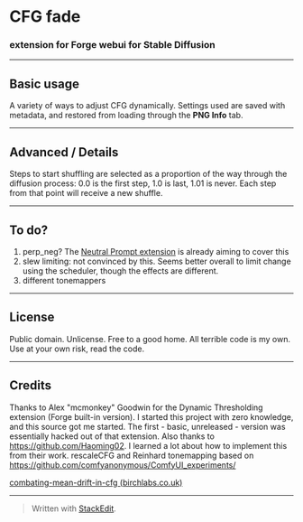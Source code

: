 # CFG fade #
### extension for Forge webui for Stable Diffusion ###
---
## Basic usage ##
A variety of ways to adjust CFG dynamically.
Settings used are saved with metadata, and restored from loading through the **PNG Info** tab.

---
## Advanced / Details ##
Steps to start shuffling are selected as a proportion of the way through the diffusion process: 0.0 is the first step, 1.0 is last, 1.01 is never. 
Each step from that point will receive a new shuffle.


---
## To do? ##
1. perp_neg? The [Neutral Prompt extension](https://github.com/ljleb/sd-webui-neutral-prompt) is already aiming to cover this
2. slew limiting: not convinced by this. Seems better overall to limit change using the scheduler, though the effects are different.
3. different tonemappers
---
## License ##
Public domain. Unlicense. Free to a good home.
All terrible code is my own. Use at your own risk, read the code.

---
## Credits ##
Thanks to Alex "mcmonkey" Goodwin for the Dynamic Thresholding extension (Forge built-in version). I started this project with zero knowledge, and this source got me started. The first - basic, unreleased - version was essentially hacked out of that extension.
Also thanks to https://github.com/Haoming02. I learned a lot about how to implement this from their work.
rescaleCFG and Reinhard tonemapping based on https://github.com/comfyanonymous/ComfyUI_experiments/

[combating-mean-drift-in-cfg (birchlabs.co.uk)](https://birchlabs.co.uk/machine-learning#combating-mean-drift-in-cfg)

---


> Written with [StackEdit](https://stackedit.io/).
